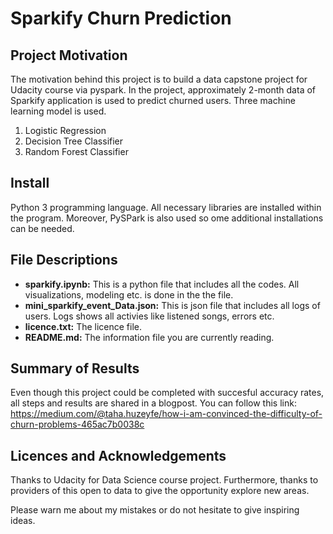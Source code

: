 # Sparkify Churn Prediction
## Project Motivation
The motivation behind this project is to build a data capstone project for Udacity course via pyspark. In the project, approximately 2-month data of Sparkify application is used to predict churned users. Three machine learning model is used.
1. Logistic Regression
2. Decision Tree Classifier
3. Random Forest Classifier
## Install
Python 3 programming language. All necessary libraries are installed within the program. Moreover, PySPark is also used so ome additional installations can be needed.
## File Descriptions
* **sparkify.ipynb:** This is a python file that includes all the codes. All visualizations, modeling etc. is done in the the file.
* **mini_sparkify_event_Data.json:** This is json file that includes all logs of users. Logs shows all activies like listened songs, errors etc.
* **licence.txt:** The licence file.
* **README.md:** The information file you are currently reading.
## Summary of Results
Even though this project could be completed with succesful accuracy rates, all steps and results are shared in a blogpost. You can follow this link: https://medium.com/@taha.huzeyfe/how-i-am-convinced-the-difficulty-of-churn-problems-465ac7b0038c
## Licences and Acknowledgements
Thanks to Udacity for Data Science course project. Furthermore, thanks to providers of this open to data to give the opportunity explore new areas.

Please warn me about my mistakes or do not hesitate to give inspiring ideas.